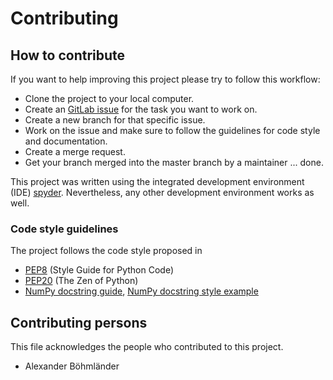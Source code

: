 # Contributing

## How to contribute
If you want to help improving this project please try to follow this workflow:

* Clone the project to your local computer.
* Create an [GitLab issue](https://git.scc.kit.edu/agm-software-tools/aida/py_aida/-/issues) for the task you want to work on.
* Create a new branch for that specific issue.
* Work on the issue and make sure to follow the guidelines for code style and documentation.
* Create a merge request.
* Get your branch merged into the master branch by a maintainer ... done.

This project was written using the integrated development environment (IDE) [spyder](https://www.spyder-ide.org/).
Nevertheless, any other development environment works as well.


### Code style guidelines
The project follows the code style proposed in

- [PEP8](https://www.python.org/dev/peps/pep-0008/) (Style Guide for Python Code)
- [PEP20](https://www.python.org/dev/peps/pep-0020/) (The Zen of Python)
- [NumPy docstring guide](https://numpydoc.readthedocs.io/en/latest/format.html), [NumPy docstring style example](https://sphinxcontrib-napoleon.readthedocs.io/en/latest/example_numpy.html)


## Contributing persons
This file acknowledges the people who contributed to this project.

* Alexander Böhmländer
